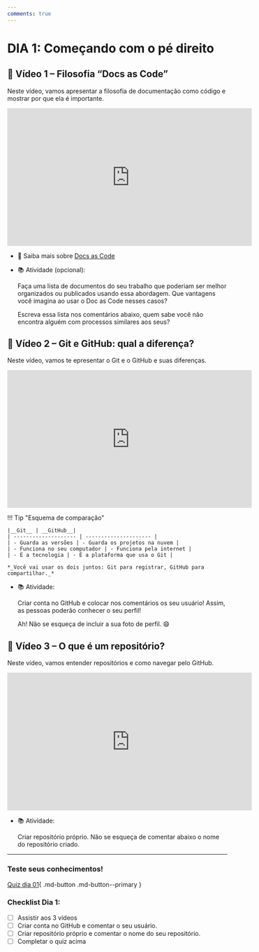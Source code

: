 ```yaml
---
comments: true
---
```

# DIA 1: Começando com o pé direito

## 🎥 Vídeo 1 – Filosofia “Docs as Code”

Neste vídeo, vamos apresentar a filosofia de documentação como código e mostrar por que ela é importante.

<iframe width="560" height="315" src="https://www.youtube.com/embed/6eqhA2mSYUw?si=rmtV5QvsbpwQBP3f" title="YouTube video player" frameborder="0" allow="accelerometer; autoplay; clipboard-write; encrypted-media; gyroscope; picture-in-picture; web-share" referrerpolicy="strict-origin-when-cross-origin" allowfullscreen></iframe>

- :link: Saiba mais sobre [Docs as Code](https://www.writethedocs.org/guide/docs-as-code/)
- 📚 Atividade (opcional):

    Faça uma lista de documentos do seu trabalho que poderiam ser melhor organizados ou publicados usando essa abordagem. Que vantagens você imagina ao usar o Doc as Code nesses casos? 
    
    Escreva essa lista nos comentários abaixo, quem sabe você não encontra alguém com processos similares aos seus?  

## 🎥 Vídeo 2 – Git e GitHub: qual a diferença?

Neste vídeo, vamos te epresentar o Git e o GitHub e suas diferenças.

<iframe width="560" height="315" src="https://www.youtube.com/embed/XUpwmoOENCE?si=kH4HGNOLU_QnNw9m" title="YouTube video player" frameborder="0" allow="accelerometer; autoplay; clipboard-write; encrypted-media; gyroscope; picture-in-picture; web-share" referrerpolicy="strict-origin-when-cross-origin" allowfullscreen></iframe>

!!! Tip "Esquema de comparação"

    |__Git__ | __GitHub__|
    | -------------------- | --------------------- |
    | - Guarda as versões | - Guarda os projetos na nuvem |
    | - Funciona no seu computador | - Funciona pela internet |
    | - É a tecnologia | - É a plataforma que usa o Git |

    *_Você vai usar os dois juntos: Git para registrar, GitHub para compartilhar._*


- 📚 Atividade: 
    
    Criar conta no GitHub e colocar nos comentários os seu usuário! Assim, as pessoas poderão conhecer o seu perfil!

    Ah! Não se esqueça de incluir a sua foto de perfil. :smile:

## 🎥 Vídeo 3 – O que é um repositório?

Neste vídeo, vamos entender repositórios e como navegar pelo GitHub.

<iframe width="560" height="315" src="https://www.youtube.com/embed/p3cy-1Gw4kA?si=OF66r9HfNDe_w8vg" title="YouTube video player" frameborder="0" allow="accelerometer; autoplay; clipboard-write; encrypted-media; gyroscope; picture-in-picture; web-share" referrerpolicy="strict-origin-when-cross-origin" allowfullscreen></iframe>

- 📚 Atividade:
    
    Criar repositório próprio. Não se esqueça de comentar abaixo o nome do repositório criado.

__________
### Teste seus conhecimentos!

[Quiz dia 01](quiz_dia_01.md){ .md-button .md-button--primary } 

### Checklist Dia 1:
- [ ] Assistir aos 3 vídeos
- [ ] Criar conta no GitHub e comentar o seu usuário.
- [ ] Criar repositório próprio e comentar o nome do seu repositório.
- [ ] Completar o quiz acima